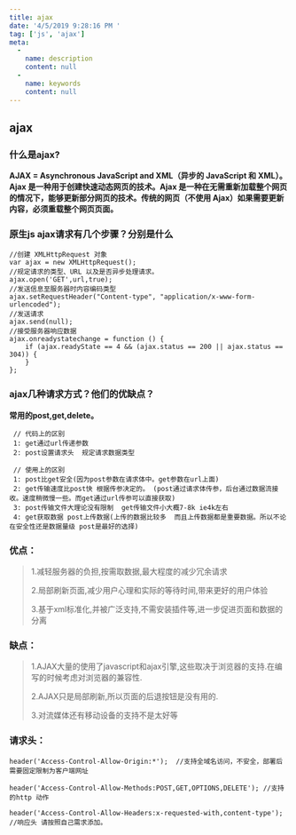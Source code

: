 ```yaml
---
title: ajax
date: '4/5/2019 9:28:16 PM '
tag: ['js', 'ajax']
meta:
  -
    name: description
    content: null
  -
    name: keywords
    content: null
---
```

## ajax

### 什么是ajax?

**AJAX = Asynchronous JavaScript and XML（异步的 JavaScript 和 XML）。Ajax 是一种用于创建快速动态网页的技术。Ajax 是一种在无需重新加载整个网页的情况下，能够更新部分网页的技术。传统的网页（不使用 Ajax）如果需要更新内容，必须重载整个网页页面。**

### 原生js ajax请求有几个步骤？分别是什么

	//创建 XMLHttpRequest 对象
	var ajax = new XMLHttpRequest();
	//规定请求的类型、URL 以及是否异步处理请求。
	ajax.open('GET',url,true);
	//发送信息至服务器时内容编码类型
	ajax.setRequestHeader("Content-type", "application/x-www-form-urlencoded"); 
	//发送请求
	ajax.send(null);  
	//接受服务器响应数据
	ajax.onreadystatechange = function () {
	    if (ajax.readyState == 4 && (ajax.status == 200 || ajax.status == 304)) { 
	    }
	};


### ajax几种请求方式？他们的优缺点？

**常用的post,get,delete。**

	 // 代码上的区别
	 1: get通过url传递参数
	 2: post设置请求头  规定请求数据类型

	 // 使用上的区别
	 1: post比get安全(因为post参数在请求体中。get参数在url上面)
	 2: get传输速度比post快 根据传参决定的。 (post通过请求体传参，后台通过数据流接收。速度稍微慢一些。而get通过url传参可以直接获取) 
	 3: post传输文件大理论没有限制  get传输文件小大概7-8k ie4k左右
	 4: get获取数据	post上传数据(上传的数据比较多  而且上传数据都是重要数据。所以不论在安全性还是数据量级 post是最好的选择)

### 优点：

> 1.减轻服务器的负担,按需取数据,最大程度的减少冗余请求
> 
> 2.局部刷新页面,减少用户心理和实际的等待时间,带来更好的用户体验
> 
> 3.基于xml标准化,并被广泛支持,不需安装插件等,进一步促进页面和数据的分离

### 缺点：

> 1.AJAX大量的使用了javascript和ajax引擎,这些取决于浏览器的支持.在编写的时候考虑对浏览器的兼容性.
> 
> 2.AJAX只是局部刷新,所以页面的后退按钮是没有用的.
> 
> 3.对流媒体还有移动设备的支持不是太好等

### 请求头：

	header('Access-Control-Allow-Origin:*');  //支持全域名访问，不安全，部署后需要固定限制为客户端网址

	header('Access-Control-Allow-Methods:POST,GET,OPTIONS,DELETE'); //支持的http 动作
	
	header('Access-Control-Allow-Headers:x-requested-with,content-type');  //响应头 请按照自己需求添加。